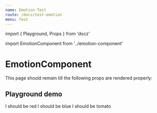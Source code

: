 ```yaml
---
name: Emotion Test
route: /docs/test-emotion
menu: Test
---
```


import { Playground, Props } from 'docz'

import EmotionComponent from '../emotion-component'

# EmotionComponent

This page should remain till the following props are rendered properly:

<Props of={EmotionComponent} />

## Playground demo

<Playground>
  <EmotionComponent>I should be red</EmotionComponent>
  <EmotionComponent color="blue">I should be blue</EmotionComponent>
  <EmotionComponent color="tomato">I should be tomato</EmotionComponent>
</Playground>
